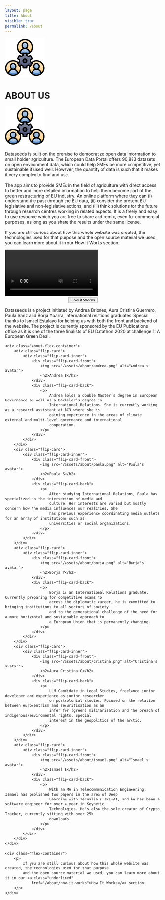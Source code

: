```yaml
---
layout: page
title: About
visible: true
permalink: /about
---
```


<div class="about">
	<div class="centered-title">
		<img src="/assets/icons/DrawKit-SaaS/Color/Teamwork.svg">
		<h1>ABOUT US</h1>
		<img src="/assets/icons/DrawKit-SaaS/Color/Teamwork.svg" style="transform: scaleX(-1);">
	</div>
	<div class="about-header">
		<div class="about-header-paragraph">
			<p>
				Dataseeds is built on the premise to <span class="highlighted">democratize open data information to
					small holder agriculture</span>. The European Data Portal offers 90,883 datasets on open environment
				data, which could help SMEs be more competitive, yet sustainable if used well. However, the quantity of
				data is such that it makes it very complex to find and use. <br>
				<br>
				The app aims to provide SMEs in the field of agriculture with <span class="highlighted">direct access to
					better and more detailed information</span> to help them become part of the green restructuring of
				EU industry. An online platform where they can (i) understand the past through the EU data, (ii)
				consider the present EU legislative and non-legislative actions, and (iii) think solutions for the
				future through research centres working in related aspects. It is a freely and easy to use resource
				which you are free to share and remix, even for commercial purposes, as long as you share the results
				under the same license.<br>
				<br>
				If you are still curious about how this whole website was created, the technologies used for that purpose and the open source material we used, you can learn more about it in our How It Works section.
			</p>
		</div>
		<div class="about-header-media">
			<video autoplay loop muted playsinline src="/assets/about/5reasons.mp4" type="video/mp4">
			</video>
		</div>
	</div>
	<div style="place-self: center;">
		<button class="accent_button" type="button" onclick="href='/about/how-it-works'">
			<span class="far">How it Works</span>
		</button>
	</div>
	<div class="team-descr">
		<p>
			Dataseeds is a project initiated by Andrea Briones, Aura Cristina Guerrero, Paula Sanz and Borja Ybarra,
			international relations graduates. Special thanks to Ismael Estalayo for helping us with both the front and
			backend of the website. The project is currently sponsored by the EU Publications office as it is <span
				class="highlighted">one of the three finalists of EU Datathon 2020</span> at challenge 1: A European
			Green Deal.
		</p>
	</div>

	<div class="about-flex-container">
		<div class="flip-card">
			<div class="flip-card-inner">
				<div class="flip-card-front">
					<img src="/assets/about/andrea.png" alt="Andrea's avatar">
					<h2>Andrea B</h2>
				</div>
				<div class="flip-card-back">
					<p>
						Andrea holds a double Master’s degree in European Governance as well as a Bachelor’s degree in
						International Relations. She is currently working as a research assistant at BC3 where she is
						gaining experience in the areas of climate external and multi-level governance and international
						cooperation.
					</p>
				</div>
			</div>
		</div>
		<div class="flip-card">
			<div class="flip-card-inner">
				<div class="flip-card-front">
					<img src="/assets/about/paula.png" alt="Paula's avatar">
					<h2>Paula S</h2>
				</div>
				<div class="flip-card-back">
					<p>
						After studying International Relations, Paula has specialized in the intersection of media and
						culture. Her interests are varied but mostly concern how the media influences our realities. She
						has previous experience coordinating media outlets for an array of institutions such as
						universities or social organizations.
					</p>
				</div>
			</div>
		</div>
		<div class="flip-card">
			<div class="flip-card-inner">
				<div class="flip-card-front">
					<img src="/assets/about/borja.png" alt="Borja's avatar">
					<h2>Borja Y</h2>
				</div>
				<div class="flip-card-back">
					<p>
						Borja is an International Relations graduate. Currently preparing for competitive exams to
						access the diplomatic career, he is committed to bringing institutions to all sectors of society
						and to the generational challenge of the need for a more horizontal and sustainable approach to
						a European Union that is permanently changing.
					</p>
				</div>
			</div>
		</div>
		<div class="flip-card">
			<div class="flip-card-inner">
				<div class="flip-card-front">
					<img src="/assets/about/cristina.png" alt="Cristina's avatar">
					<h2>Aura Cristina G</h2>
				</div>
				<div class="flip-card-back">
					<p>
						LLM Candidate in Legal Studies, freelance junior developer and experience as junior researcher
						on postcolonial studies. Focused on the relation between eurocentrism and securitisation as an
						infer for (green) militarisation and the breach of indigenous/enviromental rights. Special
						interest in the geopolitics of the arctic.
					</p>
				</div>
			</div>
		</div>
		<div class="flip-card">
			<div class="flip-card-inner">
				<div class="flip-card-front">
					<img src="/assets/about/ismael.png" alt="Ismael's avatar">
					<h2>Ismael E</h2>
				</div>
				<div class="flip-card-back">
					<p>
						With an MA in Telecommunication Engineering, Ismael has published two papers in the area of Deep
						Learning with Tecnalia's JRL-AI, and he has been a software engineer for over a year in Keynetic
						Technologies. He's also the sole creator of Crypto Tracker, currently sitting with over 25k
						downloads.
					</p>
				</div>
			</div>
		</div>
	</div>

	<div class="flex-container">
		<p>
			If you are still curious about how this whole website was created, the technologies used for that purpose
			and the open source material we used, you can learn more about it in our <a class="underlined"
				href="/about/how-it-works">How It Works</a> section.
		</p>
	</div>
</div>
